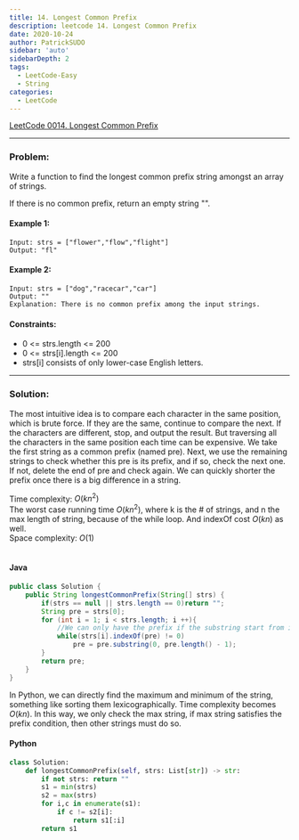 ```yaml
---
title: 14. Longest Common Prefix
description: leetcode 14. Longest Common Prefix
date: 2020-10-24
author: PatrickSUDO
sidebar: 'auto'
sidebarDepth: 2
tags: 
  - LeetCode-Easy
  - String
categories:
  - LeetCode
---
```

[LeetCode 0014. Longest Common Prefix](https://leetcode.com/problems/longest-common-prefix/)

---
### Problem: 

Write a function to find the longest common prefix string amongst an array of strings.

If there is no common prefix, return an empty string "".


#### Example 1:

    Input: strs = ["flower","flow","flight"]
    Output: "fl"

#### Example 2:

    Input: strs = ["dog","racecar","car"]
    Output: ""
    Explanation: There is no common prefix among the input strings.

#### Constraints:

- 0 <= strs.length <= 200
- 0 <= strs[i].length <= 200
- strs[i] consists of only lower-case English letters.
---
### Solution:
The most intuitive idea is to compare each character in the same position, which is brute force.
If they are the same, continue to compare the next. If the characters are different, stop, and output the result.
But traversing all the characters in the same position each time can be expensive.
We take the first string as a common prefix (named pre).
Next, we use the remaining strings to check whether this pre is its prefix, and if so, check the next one.
If not, delete the end of pre and check again.  We can quickly shorter the prefix once there is a big difference in a string.

Time complexity: $O(kn^2)$ </br>
The worst case running time $O(kn^2)$, where k is the # of strings, and n the max length of string, because of the while loop. And indexOf cost $O(kn)$ as well.</br>
Space complexity: $O(1)$
</br>
</br>

#### Java
```Java
public class Solution {
    public String longestCommonPrefix(String[] strs) {
        if(strs == null || strs.length == 0)return "";
        String pre = strs[0];
        for (int i = 1; i < strs.length; i ++){
            //We can only have the prefix if the substring start from index 0
            while(strs[i].indexOf(pre) != 0)
                pre = pre.substring(0, pre.length() - 1);
        }
        return pre;
    }
}
```

In Python, we can directly find the maximum and minimum of the string, something like sorting them lexicographically. Time complexity becomes $O(kn)$. In this way, we only check the max string, if max string satisfies the prefix condition, then other strings must do so.


#### Python
```python
class Solution:
    def longestCommonPrefix(self, strs: List[str]) -> str:
        if not strs: return ""
        s1 = min(strs)
        s2 = max(strs)
        for i,c in enumerate(s1):
            if c != s2[i]:
                return s1[:i]
        return s1
```
<Disqus shortname="patricksudo" />
